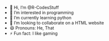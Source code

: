 - 👋 Hi, I’m @R-CodesStuff
- 👀 I’m interested in programming
- 🌱 I’m currently learning python
- 💞️ I’m looking to collaborate on a HTML website
- 😄 Pronouns: He, That
- ⚡ Fun fact: I like gaming

<!---
R-CodesStuff/R-CodesStuff is a ✨ special ✨ repository because its `README.md` (this file) appears on your GitHub profile.
You can click the Preview link to take a look at your changes.
--->
